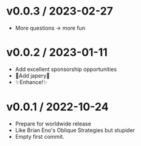
v0.0.3 / 2023-02-27
==================

  * More questions -> more fun

v0.0.2 / 2023-01-11
===================

  * Add excellent sponsorship opportunities
  * 💙Add japery💛
  * ✨Enhance!✨

v0.0.1 / 2022-10-24
===================

  * Prepare for worldwide release
  * Like Brian Eno's Oblique Strategies but stupider
  * Empty first commit.
